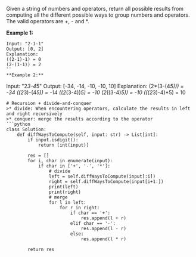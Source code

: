 Given a string of numbers and operators, return all possible results from computing all the different possible ways to group numbers and operators. The valid operators are +, - and *.

**Example 1:**
```
Input: "2-1-1"
Output: [0, 2]
Explanation: 
((2-1)-1) = 0 
(2-(1-1)) = 2
``
**Example 2:**
```
Input: "2*3-4*5"
Output: [-34, -14, -10, -10, 10]
Explanation: 
(2*(3-(4*5))) = -34 
((2*3)-(4*5)) = -14 
((2*(3-4))*5) = -10 
(2*((3-4)*5)) = -10 
(((2*3)-4)*5) = 10
```
# Recursion + divide-and-conquer
>* divide: When encountering operators, calculate the results in left and right recursively
>* conquer: merge the results according to the operator
```python
class Solution:
    def diffWaysToCompute(self, input: str) -> List[int]:
        if input.isdigit():
            return [int(input)]

        res = []
        for i, char in enumerate(input):
            if char in ['+', '-', '*']:
                # divide
                left = self.diffWaysToCompute(input[:i])
                right = self.diffWaysToCompute(input[i+1:])
                print(left)
                print(right)
                # merge
                for l in left:
                    for r in right:
                        if char == '+':
                            res.append(l + r)
                        elif char == '-':
                            res.append(l - r)
                        else:
                            res.append(l * r)

        return res
```